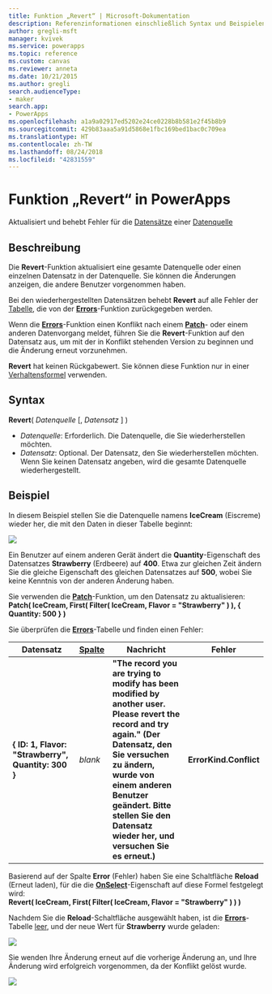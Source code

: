 ```yaml
---
title: Funktion „Revert“ | Microsoft-Dokumentation
description: Referenzinformationen einschließlich Syntax und Beispielen für die Funktion „Revert“ in PowerApps
author: gregli-msft
manager: kvivek
ms.service: powerapps
ms.topic: reference
ms.custom: canvas
ms.reviewer: anneta
ms.date: 10/21/2015
ms.author: gregli
search.audienceType:
- maker
search.app:
- PowerApps
ms.openlocfilehash: a1a9a02917ed5202e24ce0228b8b581e2f45b8b9
ms.sourcegitcommit: 429b83aaa5a91d5868e1fbc169bed1bac0c709ea
ms.translationtype: HT
ms.contentlocale: zh-TW
ms.lasthandoff: 08/24/2018
ms.locfileid: "42831559"
---
```

# <a name="revert-function-in-powerapps"></a>Funktion „Revert“ in PowerApps
Aktualisiert und behebt Fehler für die [Datensätze](../working-with-tables.md#records) einer [Datenquelle](../working-with-data-sources.md)

## <a name="description"></a>Beschreibung
Die **Revert**-Funktion aktualisiert eine gesamte Datenquelle oder einen einzelnen Datensatz in der Datenquelle. Sie können die Änderungen anzeigen, die andere Benutzer vorgenommen haben.

Bei den wiederhergestellten Datensätzen behebt **Revert** auf alle Fehler der [Tabelle](../working-with-tables.md), die von der **[Errors](function-errors.md)**-Funktion zurückgegeben werden.

Wenn die **[Errors](function-errors.md)**-Funktion einen Konflikt nach einem **[Patch](function-patch.md)**- oder einem anderen Datenvorgang meldet, führen Sie die **Revert**-Funktion auf den Datensatz aus, um mit der in Konflikt stehenden Version zu beginnen und die Änderung erneut vorzunehmen.

**Revert** hat keinen Rückgabewert. Sie können diese Funktion nur in einer [Verhaltensformel](../working-with-formulas-in-depth.md) verwenden.

## <a name="syntax"></a>Syntax
**Revert**( *Datenquelle* [, *Datensatz* ] )

* *Datenquelle*: Erforderlich. Die Datenquelle, die Sie wiederherstellen möchten.
* *Datensatz*: Optional.  Der Datensatz, den Sie wiederherstellen möchten.  Wenn Sie keinen Datensatz angeben, wird die gesamte Datenquelle wiederhergestellt.

## <a name="example"></a>Beispiel
In diesem Beispiel stellen Sie die Datenquelle namens **IceCream** (Eiscreme) wieder her, die mit den Daten in dieser Tabelle beginnt:

![](media/function-revert/icecream.png)

Ein Benutzer auf einem anderen Gerät ändert die **Quantity**-Eigenschaft des Datensatzes **Strawberry** (Erdbeere) auf **400**.  Etwa zur gleichen Zeit ändern Sie die gleiche Eigenschaft des gleichen Datensatzes auf **500**, wobei Sie keine Kenntnis von der anderen Änderung haben.

Sie verwenden die **[Patch](function-patch.md)**-Funktion, um den Datensatz zu aktualisieren:<br>
**Patch( IceCream, First( Filter( IceCream, Flavor = "Strawberry" ) ), { Quantity: 500 } )**

Sie überprüfen die **[Errors](function-errors.md)**-Tabelle und finden einen Fehler:

| Datensatz | [Spalte](../working-with-tables.md#columns) | Nachricht | Fehler |
| --- | --- | --- | --- |
| **{ ID: 1, Flavor: "Strawberry", Quantity: 300 }** |*blank* |**"The record you are trying to modify has been modified by another user.  Please revert the record and try again." (Der Datensatz, den Sie versuchen zu ändern, wurde von einem anderen Benutzer geändert. Bitte stellen Sie den Datensatz wieder her, und versuchen Sie es erneut.)** |**ErrorKind.Conflict** |

Basierend auf der Spalte **Error** (Fehler) haben Sie eine Schaltfläche **Reload** (Erneut laden), für die die **[OnSelect](../controls/properties-core.md)**-Eigenschaft auf diese Formel festgelegt wird:<br>
**Revert( IceCream, First( Filter( IceCream, Flavor = "Strawberry" ) ) )**

Nachdem Sie die **Reload**-Schaltfläche ausgewählt haben, ist die **[Errors](function-errors.md)**-Tabelle [leer](function-isblank-isempty.md), und der neue Wert für **Strawberry** wurde geladen:

![](media/function-revert/icecream-after.png)

Sie wenden Ihre Änderung erneut auf die vorherige Änderung an, und Ihre Änderung wird erfolgreich vorgenommen, da der Konflikt gelöst wurde.

![](media/function-revert/icecream-success.png)

